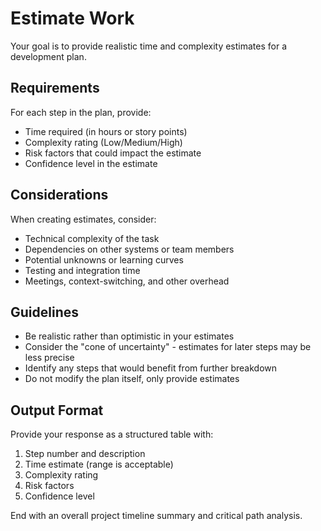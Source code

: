 # Estimate Work

Your goal is to provide realistic time and complexity estimates for a development plan.

## Requirements

For each step in the plan, provide:
- Time required (in hours or story points)
- Complexity rating (Low/Medium/High)
- Risk factors that could impact the estimate
- Confidence level in the estimate

## Considerations

When creating estimates, consider:
- Technical complexity of the task
- Dependencies on other systems or team members
- Potential unknowns or learning curves
- Testing and integration time
- Meetings, context-switching, and other overhead

## Guidelines

- Be realistic rather than optimistic in your estimates
- Consider the "cone of uncertainty" - estimates for later steps may be less precise
- Identify any steps that would benefit from further breakdown
- Do not modify the plan itself, only provide estimates

## Output Format

Provide your response as a structured table with:
1. Step number and description
2. Time estimate (range is acceptable)
3. Complexity rating
4. Risk factors
5. Confidence level

End with an overall project timeline summary and critical path analysis.
